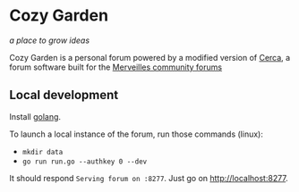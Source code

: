 # Cozy Garden
_a place to grow ideas_

Cozy Garden is a personal forum powered by a modified version of [Cerca](https://github.com/cblgh/cerca), a forum software built for the [Merveilles community forums](https://forum.merveilles.town)

## Local development

Install [golang](https://go.dev/).

To launch a local instance of the forum, run those commands (linux):

- `mkdir data`
- `go run run.go --authkey 0 --dev`

It should respond `Serving forum on :8277`. Just go on [http://localhost:8277](http://localhost:8277).
